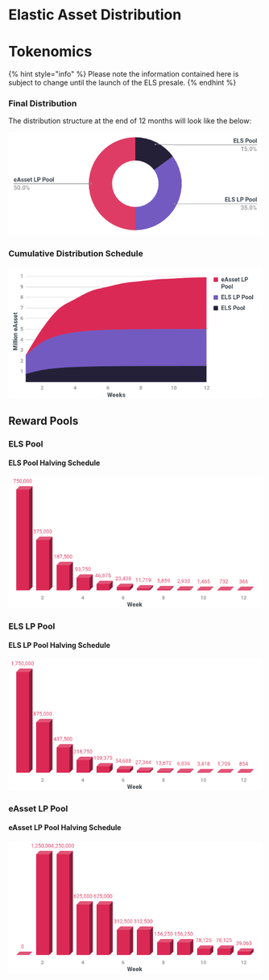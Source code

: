 # Elastic Asset Distribution

# Tokenomics

{% hint style="info" %}
Please note the information contained here is subject to change until the launch of the ELS presale.
{% endhint %}


### Final Distribution

The distribution structure at the end of 12 months will look like the below:

![eAsset Final Distribution Pie Chart](../../images/eAsset_final_distribution_pie.png)


### Cumulative Distribution Schedule  

![ELS Final Distribution Pie Chart](../../images/eAsset_distribution_schedule_area.png)

## Reward Pools

### ELS Pool

#### ELS Pool Halving Schedule

![ELS Pool Halving Schedule](../../images/eAsset_els_pool_schedule.png)

### ELS LP Pool

#### ELS LP Pool Halving Schedule

![ELS LP Pool Halving Schedule](../../images/eAsset_elsLp_pool_schedule.png)

### eAsset LP Pool

#### eAsset LP Pool Halving Schedule

![eAsset LP Pool Halving Schedule](../../images/eAsset_eAssetLp_pool_schedule.png)
